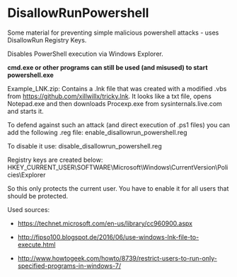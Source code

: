 # DisallowRunPowershell
Some material for preventing simple malicious powershell attacks - uses DisallowRun Registry Keys.

Disables PowerShell execution via Windows Explorer.

**cmd.exe or other programs can still be used (and misused) to start powershell.exe**


Example_LNK.zip: Contains a .lnk file that was created with a modified .vbs from https://github.com/xillwillx/tricky.lnk. It looks like a txt file, opens Notepad.exe and then downloads Procexp.exe from sysinternals.live.com and starts it.

To defend against such an attack (and direct execution of .ps1 files) you can add the following .reg file:  	enable_disallowrun_powershell.reg

To disable it use: disable_disallowrun_powershell.reg

Registry keys are created below: HKEY_CURRENT_USER\SOFTWARE\Microsoft\Windows\CurrentVersion\Policies\Explorer

So this only protects the current user. You have to enable it for all users that should be protected.

Used sources:
* https://technet.microsoft.com/en-us/library/cc960900.aspx

* http://fipso100.blogspot.de/2016/06/use-windows-lnk-file-to-execute.html

* http://www.howtogeek.com/howto/8739/restrict-users-to-run-only-specified-programs-in-windows-7/
